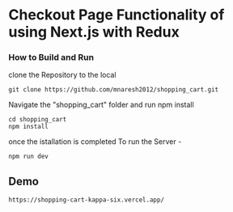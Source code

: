 # Checkout Page Functionality of using Next.js with Redux

### How to Build and Run
clone the Repository to the local
```
git clone https://github.com/mnaresh2012/shopping_cart.git
```

Navigate the "shopping_cart" folder and run npm install
```
cd shopping_cart
npm install
```
once the istallation is completed
To run  the Server -
```
npm run dev
```

## Demo
```
https://shopping-cart-kappa-six.vercel.app/
```
